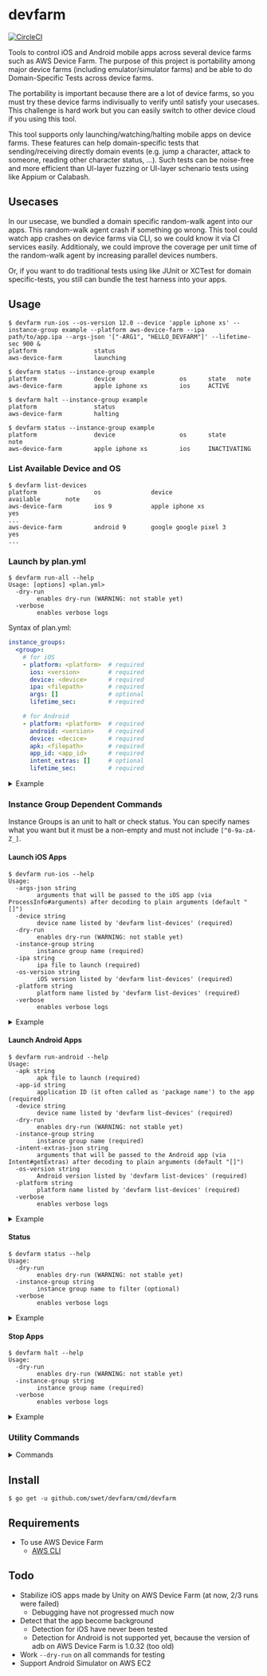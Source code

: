 devfarm
=======

[![CircleCI](https://circleci.com/gh/DeNA/devfarm/tree/master.svg?style=svg)](https://circleci.com/gh/DeNA/devfarm/tree/master)

Tools to control iOS and Android mobile apps across several device farms such as AWS Device Farm.  The purpose of this project is portability among major device farms (including emulator/simulator farms) and be able to do Domain-Specific Tests across device farms.

The portability is important because there are a lot of device farms, so you must try these device farms indivisually to verify until satisfy your usecases.  This challenge is hard work but you can easily switch to other device cloud if you using this tool.

This tool supports only launching/watching/halting mobile apps on device farms.  These features can help domain-specific tests that sending/receiving directly domain events (e.g. jump a character, attack to someone, reading other character status, ...). Such tests can be noise-free and more efficient than UI-layer fuzzing or UI-layer schenario tests using like Appium or Calabash.



Usecases
--------

In our usecase, we bundled a domain specific random-walk agent into our apps.  This random-walk agent crash if something go wrong.  This tool could watch app crashes on device farms via CLI, so we could know it via CI services easily.  Additionaly, we could improve the coverage per unit time of the random-walk agent by increasing parallel devices numbers.

Or, if you want to do traditional tests using like JUnit or XCTest for domain specific-tests, you still can bundle the test harness into your apps.



Usage
-----

```console
$ devfarm run-ios --os-version 12.0 --device 'apple iphone xs' --instance-group example --platform aws-device-farm --ipa path/to/app.ipa --args-json '["-ARG1", "HELLO_DEVFARM"]' --lifetime-sec 900 &
platform                status
aws-device-farm         launching

$ devfarm status --instance-group example
platform                device                  os      state   note
aws-device-farm         apple iphone xs         ios     ACTIVE

$ devfarm halt --instance-group example
platform                status
aws-device-farm         halting

$ devfarm status --instance-group example
platform                device                  os      state           note
aws-device-farm         apple iphone xs         ios     INACTIVATING
```


### List Available Device and OS

```console
$ devfarm list-devices
platform                os              device                                  available       note
aws-device-farm         ios 9           apple iphone xs                         yes
...
aws-device-farm         android 9       google google pixel 3                    yes
...
```


### Launch by plan.yml

```console
$ devfarm run-all --help
Usage: [options] <plan.yml>
  -dry-run
        enables dry-run (WARNING: not stable yet)
  -verbose
        enables verbose logs
```

Syntax of plan.yml:

```yaml
instance_groups:
  <group>:
    # for iOS
    - platform: <platform>  # required
      ios: <version>        # required
      device: <device>      # required
      ipa: <filepath>       # required
      args: []              # optional
      lifetime_sec:         # required

    # for Android
    - platform: <platform>  # required
      android: <version>    # required
      device: <decice>      # required
      apk: <filepath>       # required
      app_id: <app_id>      # required
      intent_extras: []     # optional
      lifetime_sec:         # required
```

<details>
<summary>Example</summary>

```console
$ cat path/to/plan.yml
instance_groups:
  example:
    - platform: aws-device-farm
      ios: 12.0
      device: apple iphone xs
      ipa: path/to/app.ipa
      args:
        - -ARG1
        - VALUE1
      lifetime_sec: 900
    - platform: aws-device-farm
      android: 9
      device: google google pixel 3
      apk: path/to/app.apk
      app_id: com.example.app
      intent_extras:
        - -e
        - ARG1
        - VALUE1
      lifetime_sec: 900

$ devfarm run-all --dry-run path/to/plan.yml
platform         status     note
aws-device-farm  launching
aws-device-farm  launching
```
</details>


### Instance Group Dependent Commands

Instance Groups is an unit to halt or check status.
You can specify names what you want but it must be a non-empty and must not include `[^0-9a-zA-Z_]`.



#### Launch iOS Apps

```console
$ devfarm run-ios --help
Usage:
  -args-json string
        arguments that will be passed to the iOS app (via ProcessInfo#arguments) after decoding to plain arguments (default "[]")
  -device string
        device name listed by 'devfarm list-devices' (required)
  -dry-run
        enables dry-run (WARNING: not stable yet)
  -instance-group string
        instance group name (required)
  -ipa string
        ipa file to launch (required)
  -os-version string
        iOS version listed by 'devfarm list-devices' (required)
  -platform string
        platform name listed by 'devfarm list-devices' (required)
  -verbose
        enables verbose logs
```

<details>
<summary>Example</summary>

```console
$ devfarm run-ios \
    --instance-group example \
    --platform aws-device-farm \
    --device 'apple iphone xs' \
    --os-version 12.0 \
    --ipa 'path/to/app.ipa' \
    --args-json '["-ARG", "VALUE"]'
platform                status
aws-device-farm         launching
```
</details>



#### Launch Android Apps

```console
$ devfarm run-android --help
Usage:
  -apk string
        apk file to launch (required)
  -app-id string
        application ID (it often called as 'package name') to the app (required)
  -device string
        device name listed by 'devfarm list-devices' (required)
  -dry-run
        enables dry-run (WARNING: not stable yet)
  -instance-group string
        instance group name (required)
  -intent-extras-json string
        arguments that will be passed to the Android app (via Intent#getExtras) after decoding to plain arguments (default "[]")
  -os-version string
        Android version listed by 'devfarm list-devices' (required)
  -platform string
        platform name listed by 'devfarm list-devices' (required)
  -verbose
        enables verbose logs
```

<details>
<summary>Example</summary>

```console
$ devfarm forever-android \
    --instance-group example \
    --platform aws-device-farm \
    --device 'google google pixel 3' \
    --os-version 9 \
    --apk 'path/to/app.apk' \
    --app-id 'com.example.app' \
    --intent-extras-json '["-e", "ARG", "VALUE"]'
platform                status
aws-device-farm         launching
```
</details>


#### Status

```console
$ devfarm status --help
Usage:
  -dry-run
        enables dry-run (WARNING: not stable yet)
  -instance-group string
        instance group name to filter (optional)
  -verbose
        enables verbose logs
```

<details>
<summary>Example</summary>

```console
$ devfarm status
platform                device                  os      state   note
aws-device-farm         apple iphone xs         ios     ACTIVE
```

or

```
$ devfarm status --instance-group example
platform                device                  os      state   note
aws-device-farm         apple iphone xs         ios     ACTIVE
```
</details>


#### Stop Apps

```console
$ devfarm halt --help
Usage:
  -dry-run
        enables dry-run (WARNING: not stable yet)
  -instance-group string
        instance group name (required)
  -verbose
        enables verbose logs
```

<details>
<summary>Example</summary>

```console
$ devfarm halt --instance-group example
platform                status
aws-device-farm         halting
```
</details>


### Utility Commands
<details>
<summary>Commands</summary>

#### Version

```console
$ devfarm version
0.0.0
```


#### Check Authentication Status

```console
$ devfarm auth-status --help
Usage:
  -dry-run
        enables dry-run (WARNING: not stable yet)
  -verbose
        enables verbose logs
```

<details>
<summary>Example</summary>

```console
$ devfarm auth-status
platform                auth
aws-device-farm         success
```
</details>


#### Validate plan.yml

```console
$ devfarm validate --help
Usage: <plan.yml>
  -verbose
        enables verbose logs
```

<details>
<summary>Example</summary>

```console
$ cat path/to/plan.yml
instance_groups:
  example:
    - platform: any-platform
      ios: 12.0
      device: apple iphone xs
      ipa: path/to/app.ipa
      args:
        - -ARG1
        - VALUE1
    - platform: any-platform
      android: 9
      device: google google pixel 3
      apk: path/to/app.apk
      app_id: com.example.app
      intent_extras:
        - -e
        - ARG1
        - VALUE1

$ devfarm validate path/to/plan.yml
$ echo $?
0

$ devfarm validate --verbose path/to/plan.yml
{
  "instance_groups": {
    "example": [
      {
        "platform": "any-platform",
        "os": "ios",
        "ios": {
          "group_name": "example",
          "device": {
            "name": "apple iphone xs",
            "ios_version": "12.0"
          },
          "ipa": "path/to/app.ipa",
          "args": [
            "-ARG1",
            "VALUE1"
          ]
        },
        "android": {
          "group_name": "",
          "device": {
            "name": "",
            "android_version": ""
          },
          "apk": "",
          "app_id": "",
          "intent_extras": null
        }
      },
      {
        "platform": "any-platform",
        "os": "android",
        "ios": {
          "group_name": "",
          "device": {
            "name": "",
            "ios_version": ""
          },
          "ipa": "",
          "args": null
        },
        "android": {
          "group_name": "example",
          "device": {
            "name": "google google pixel 3",
            "android_version": "9"
          },
          "apk": "path/to/app.apk",
          "app_id": "com.example.app",
          "intent_extras": [
            "-e",
            "ARG1",
            "VALUE1"
          ]
        }
      }
    ]
  }
}

$ devfarm validate path/to/broken.yml
invalid iOS plan (at 1-th plan of instance group "example"):
    device: must not be empty
    ipa: must not be empty
invalid plan (at 2-th plan of instance group "example"):
    unsupported os: "unavailable"
invalid Android plan (at 1-th plan of instance group "other"):
    platform: must not be empty
    device: must not be empty
    apk: must not be empty
    app_id: must not be empty

$ echo $?
1
```
</details>


#### See Bundled Assets
```
$ devfarm ls-assets
```

<details>
<summary>Example</summary>

```console
$ devfarm ls-assets
assets/aws-device-farm/workflows/0-shared.bash
assets/aws-device-farm/workflows/1-install.bash
assets/aws-device-farm/workflows/2-pretest.bash
assets/aws-device-farm/workflows/3-test.bash
assets/aws-device-farm/workflows/4-posttest.bash
assets/devfarmagent/darwin-amd64/devfarmagent
assets/devfarmagent/devfarmagent.bash
assets/devfarmagent/linux-amd64/devfarmagent
assets/ios-deploy-agent/package-lock.json
assets/ios-deploy-agent/package.json
```
</details>


#### See Bundled Asset Content
```console
$ devfarm cat-asset <asset>
```

<details>
<summary>Example</summary>

```console
$ devfarm cat-asset assets/devfarmagent/darwin-amd64/devfarmagent | file -
/dev/stdin: Mach-O 64-bit executable x86_64
```
</details>
</details>



Install
-------

```console
$ go get -u github.com/swet/devfarm/cmd/devfarm
```



Requirements
------------

- To use AWS Device Farm
    - [AWS CLI](https://docs.aws.amazon.com/cli/latest/userguide/cli-chap-welcome.html)


Todo
----

- Stabilize iOS apps made by Unity on AWS Device Farm (at now, 2/3 runs were failed)
    - Debugging have not progressed much now
- Detect that the app become background
    - Detection for iOS have never been tested
    - Detection for Android is not supported yet, because the version of adb on AWS Device Farm is 1.0.32 (too old)
- Work `--dry-run` on all commands for testing
- Support Android Simulator on AWS EC2
